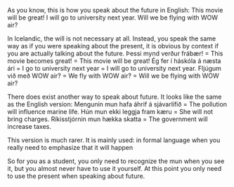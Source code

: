 As you know, this is how you speak about the future in English:
This movie will be great!
I will go to university next year.
Will we be flying with WOW air?

In Icelandic, the will is not necessary at all. Instead, you speak the same way as if you were speaking about the present, it is obvious by context if you are actually talking about the future.
Þessi mynd verður frábær! = This movie becomes great! = This movie will be great!
Ég fer í háskóla á næsta ári = I go to university next year = I will go to university next year.
Fljúgum við með WOW air? = We fly with WOW air? = Will we be flying with WOW air?

There does exist another way to speak about future. It looks like the same as the English version:
Mengunin mun hafa áhrif á sjávarlífið = The pollution will influence marine life.
Hún mun ekki leggja fram kæru = She will not bring charges.
Ríkisstjórnin mun hækka skatta = The government will increase taxes.

This version is much rarer. It is mainly used:
in formal language
when you really need to emphasize that it will happen

So for you as a student, you only need to recognize the mun when you see it, but you almost never have to use it yourself. At this point you only need to use the present when speaking about future.
